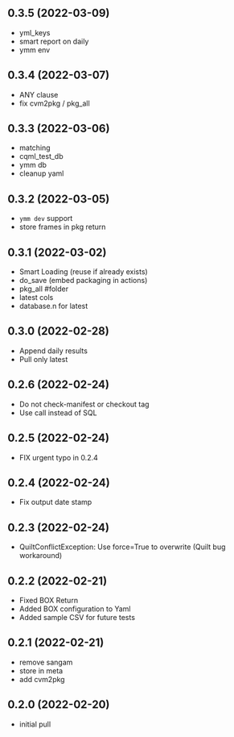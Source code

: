 0.3.5 (2022-03-09)
------------------

- yml_keys
- smart report on daily
- ymm env


0.3.4 (2022-03-07)
------------------

- ANY clause
- fix cvm2pkg / pkg_all


0.3.3 (2022-03-06)
------------------

- matching
- cqml_test_db
- ymm db
- cleanup yaml


0.3.2 (2022-03-05)
------------------

- `ymm dev` support
- store frames in pkg return


0.3.1 (2022-03-02)
------------------

- Smart Loading (reuse if already exists)
- do_save (embed packaging in actions)
- pkg_all #folder
- latest cols
- database.n for latest


0.3.0 (2022-02-28)
------------------

- Append daily results
- Pull only latest


0.2.6 (2022-02-24)
------------------

- Do not check-manifest or checkout tag
- Use call instead of SQL


0.2.5 (2022-02-24)
------------------

- FIX urgent typo in 0.2.4


0.2.4 (2022-02-24)
------------------

- Fix output date stamp


0.2.3 (2022-02-24)
------------------

- QuiltConflictException: Use force=True to overwrite (Quilt bug workaround)



0.2.2 (2022-02-21)
------------------

- Fixed BOX Return
- Added BOX configuration to Yaml
- Added sample CSV for future tests


0.2.1 (2022-02-21)
------------------

- remove sangam
- store in meta
- add cvm2pkg

0.2.0 (2022-02-20)
------------------

- initial pull
